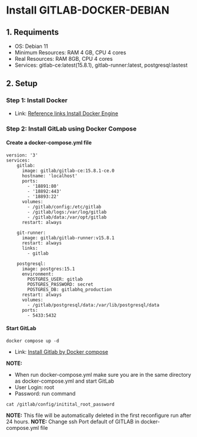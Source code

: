 # Install GITLAB-DOCKER-DEBIAN


## 1. Requiments

 - OS: Debian 11
 - Minimum Resources: RAM 4 GB, CPU 4 cores
 - Real Resources: RAM 8GB, CPU 4 cores
 - Services: gitlab-ce:latest(15.8.1), gitlab-runner:latest, postgresql:lastest
## 2. Setup

### Step 1: Install Docker 

* Link: [Reference links Install Docker Engine](https://docs.docker.com/engine/install/debian/)

### Step 2: Install GitLab using Docker Compose

#### Create a docker-compose.yml file 

```
version: '3'
services:
    gitlab:
      image: gitlab/gitlab-ce:15.8.1-ce.0
      hostname: 'localhost'
      ports:
        - '18891:80'
        - '18892:443'
        - '18893:22'
      volumes:
        - /gitlab/config:/etc/gitlab
        - /gitlab/logs:/var/log/gitlab
        - /gitlab/data:/var/opt/gitlab
      restart: always

    git-runner:
      image: gitlab/gitlab-runner:v15.8.1
      restart: always
      links:
        - gitlab

    postgresql:
      image: postgres:15.1
      environment:
        POSTGRES_USER: gitlab
        POSTGRES_PASSWORD: secret
        POSTGRES_DB: gitlabhq_production
      restart: always
      volumes:
        - /gitlab/postgresql/data:/var/lib/postgresql/data
      ports:
        - 5433:5432
```
#### Start GitLab

```
docker compose up -d
```

* Link: [Install Gitlab by Docker compose](https://docs.gitlab.com/ee/install/docker.html)

**NOTE:**
- When run docker-compose.yml make sure you are in the same directory as docker-compose.yml and start GitLab
- User Login: root
- Password: run command 
```
cat /gitlab/config/initital_root_password
```
**NOTE:** This file will be automatically deleted in the first reconfigure run after 24 hours.
**NOTE:** Change ssh Port default of GITLAB in docker-compose.yml file



